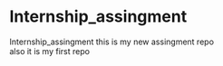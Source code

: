 # Internship_assingment
Internship_assingment this is my new assingment repo
<br>
also it is my first repo
